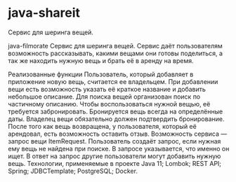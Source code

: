 # java-shareit

Сервис для шеринга вещей.

java-filmorate
Сервис для шеринга вещей. Сервис даёт пользователям возможность рассказывать, какими вещами они готовы поделиться, а так же находить нужную вещь и брать её в аренду на время.

Реализованные функции
Пользователь, который добавляет в приложение новую вещь, считается ее владельцем.
При добавлении вещи есть возможность указать её краткое название и добавить небольшое описание. 
Для поиска вещей организован поиск по частичному описанию. 
Чтобы воспользоваться нужной вещью, её требуется забронировать. Бронируется вещь всегда на определённые даты. 
Владелец вещи обязательно должен подтвердить бронирование. 
После того как вещь возвращена, у пользователя, который её арендовал, есть возможность оставить отзыв. 
Возможность сервиса — запрос вещи ItemRequest. Пользователь создаёт запрос, если нужная ему вещь не найдена при поиске. В запросе указывается, что именно он ищет. В ответ на запрос другие пользователи могут добавить нужную вещь.
Технологии, применяемые в проекте
Java 11;
Lombok;
REST API;
Spring;
JDBCTemplate;
PostgreSQL;
Docker.

